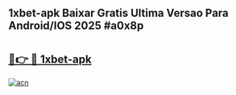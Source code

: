 ## 1xbet-apk Baixar Gratis Ultima Versao Para Android/IOS 2025 #a0x8p

# <h2><a href="https://ainizakaria.my?title=1xbet-apk&ref=20M">🔗👉 🔴 1xbet-apk</a></h2>

[![acn](https://github.com/user-attachments/assets/0f9c940e-d8b0-45ae-aac7-cd30a18b3e1c)](https://ainizakaria.my?title=1xbet-apk&ref=20M)

